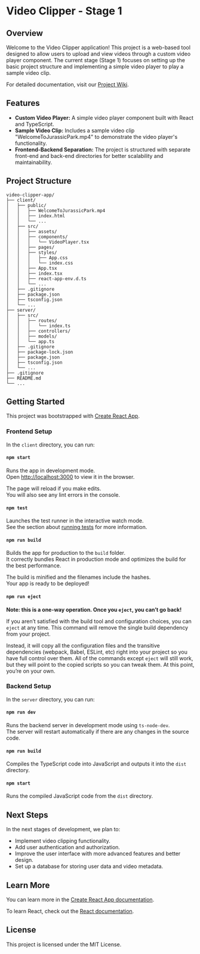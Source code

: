 # Video Clipper - Stage 1

## Overview

Welcome to the Video Clipper application! This project is a web-based tool designed to allow users to upload and view videos through a custom video player component. The current stage (Stage 1) focuses on setting up the basic project structure and implementing a simple video player to play a sample video clip.

For detailed documentation, visit our [Project Wiki](https://github.com/raihanvaheed/video-clipper-app/wiki).

## Features

- **Custom Video Player:** A simple video player component built with React and TypeScript.
- **Sample Video Clip:** Includes a sample video clip "WelcomeToJurassicPark.mp4" to demonstrate the video player's functionality.
- **Frontend-Backend Separation:** The project is structured with separate front-end and back-end directories for better scalability and maintainability.

## Project Structure

```
video-clipper-app/
├── client/
│   ├── public/
│   │   ├── WelcomeToJurassicPark.mp4
│   │   ├── index.html
│   │   └── ...
│   ├── src/
│   │   ├── assets/
│   │   ├── components/
│   │   │   └── VideoPlayer.tsx
│   │   ├── pages/
│   │   ├── styles/
│   │   │   ├── App.css
│   │   │   └── index.css
│   │   ├── App.tsx
│   │   ├── index.tsx
│   │   ├── react-app-env.d.ts
│   │   └── ...
│   ├── .gitignore
│   ├── package.json
│   ├── tsconfig.json
│   └── ...
├── server/
│   ├── src/
│   │   ├── routes/
│   │   │   └── index.ts
│   │   ├── controllers/
│   │   ├── models/
│   │   └── app.ts
│   ├── .gitignore
│   ├── package-lock.json
│   ├── package.json
│   ├── tsconfig.json
│   └── ...
├── .gitignore
├── README.md
└── ...
```

## Getting Started

This project was bootstrapped with [Create React App](https://github.com/facebook/create-react-app).

### Frontend Setup

In the `client` directory, you can run:

#### `npm start`

Runs the app in development mode.\
Open [http://localhost:3000](http://localhost:3000) to view it in the browser.

The page will reload if you make edits.\
You will also see any lint errors in the console.

#### `npm test`

Launches the test runner in the interactive watch mode.\
See the section about [running tests](https://facebook.github.io/create-react-app/docs/running-tests) for more information.

#### `npm run build`

Builds the app for production to the `build` folder.\
It correctly bundles React in production mode and optimizes the build for the best performance.

The build is minified and the filenames include the hashes.\
Your app is ready to be deployed!

#### `npm run eject`

**Note: this is a one-way operation. Once you `eject`, you can’t go back!**

If you aren’t satisfied with the build tool and configuration choices, you can `eject` at any time. This command will remove the single build dependency from your project.

Instead, it will copy all the configuration files and the transitive dependencies (webpack, Babel, ESLint, etc) right into your project so you have full control over them. All of the commands except `eject` will still work, but they will point to the copied scripts so you can tweak them. At this point, you’re on your own.

### Backend Setup

In the `server` directory, you can run:

#### `npm run dev`

Runs the backend server in development mode using `ts-node-dev`.\
The server will restart automatically if there are any changes in the source code.

#### `npm run build`

Compiles the TypeScript code into JavaScript and outputs it into the `dist` directory.

#### `npm start`

Runs the compiled JavaScript code from the `dist` directory.

## Next Steps

In the next stages of development, we plan to:

- Implement video clipping functionality.
- Add user authentication and authorization.
- Improve the user interface with more advanced features and better design.
- Set up a database for storing user data and video metadata.

## Learn More

You can learn more in the [Create React App documentation](https://facebook.github.io/create-react-app/docs/getting-started).

To learn React, check out the [React documentation](https://reactjs.org/).

## License

This project is licensed under the MIT License.
